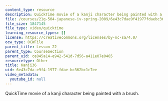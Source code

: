 ```yaml
---
content_type: resource
description: QuickTime movie of a kanji character being painted with a brush.
file: /courses/21g-504-japanese-iv-spring-2009/6e43c7dae9f41977fdaebc362bc1c7ee_Kanji36.mov
file_size: 1847145
file_type: video/quicktime
learning_resource_types: []
license: https://creativecommons.org/licenses/by-nc-sa/4.0/
ocw_type: OCWFile
parent_title: Lesson 22
parent_type: CourseSection
parent_uid: ce845a14-e942-541d-7d56-a411e07e0465
resourcetype: Other
title: Kanji36
uid: 6e43c7da-e9f4-1977-fdae-bc362bc1c7ee
video_metadata:
  youtube_id: null
---
```

QuickTime movie of a kanji character being painted with a brush.